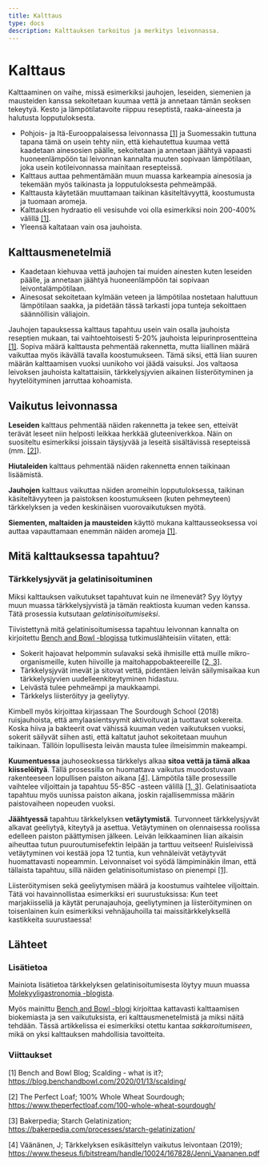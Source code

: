```yaml
---
title: Kalttaus
type: docs
description: Kalttauksen tarkoitus ja merkitys leivonnassa.
---
```


# Kalttaus

Kalttaaminen on vaihe, missä esimerkiksi jauhojen, leseiden, siemenien ja
mausteiden kanssa sekoitetaan kuumaa vettä ja annetaan tämän seoksen tekeytyä.
Kesto ja lämpötilatavoite riippuu reseptistä, raaka-aineesta ja halutusta lopputuloksesta.

* Pohjois- ja Itä-Eurooppalaisessa leivonnassa [[1]](#lähteet) ja Suomessakin tuttuna
tapana tämä on usein tehty niin, että kiehautettua kuumaa vettä kaadetaan ainesosien päälle,
sekoitetaan ja annetaan jäähtyä vapaasti huoneenlämpöön tai leivonnan kannalta
muuten sopivaan lämpötilaan, joka usein kotileivonnassa mainitaan resepteissä.
* Kalttaus auttaa pehmentämään muun muassa karkeampia ainesosia ja tekemään myös taikinasta
ja lopputuloksesta pehmeämpää.
* Kalttausta käytetään muuttamaan taikinan käsiteltävyyttä, koostumusta ja tuomaan aromeja. 
* Kalttauksen hydraatio eli vesisuhde voi olla esimerkiksi noin 200-400% välillä [[1]](#lähteet).
* Yleensä kaltataan vain osa jauhoista.

## Kalttausmenetelmiä

* Kaadetaan kiehuvaa vettä jauhojen tai muiden ainesten kuten leseiden päälle,
ja annetaan jäähtyä huoneenlämpöön tai sopivaan leivontalämpötilaan.
* Ainesosat sekoitetaan kylmään veteen ja lämpötilaa nostetaan haluttuun
lämpötilaan saakka, ja pidetään tässä tarkasti jopa tunteja sekoittaen
säännöllisin väliajoin.

Jauhojen tapauksessa kalttaus tapahtuu usein vain osalla jauhoista reseptien mukaan,
tai vaihtoehtoisesti 5-20% jauhoista leipurinprosentteina [[1]](#lähteet). Sopiva määrä
kalttausta pehmentää rakennetta, mutta liiallinen määrä vaikuttaa myös ikävällä tavalla
koostumukseen. Tämä siksi, että liian suuren määrän kalttaamisen vuoksi uunikoho voi
jäädä vaisuksi. Jos valtaosa leivoksen jauhoista kaltattaisiin, tärkkelysjyvien aikainen
liisteröityminen ja hyytelöityminen jarruttaa kohoamista.

## Vaikutus leivonnassa

**Leseiden** kalttaus pehmentää näiden rakennetta ja tekee sen, etteivät terävät leseet
niin helposti leikkaa herkkää gluteeniverkkoa. Näin on suositeltu esimerkiksi joissain
täysjyvää ja leseitä sisältävissä resepteissä (mm. [[2]](#lähteet)).

**Hiutaleiden** kalttaus pehmentää näiden rakennetta ennen taikinaan lisäämistä.

**Jauhojen** kalttaus vaikuttaa näiden aromeihin lopputuloksessa, taikinan käsiteltävyyteen
ja paistoksen koostumukseen (kuten pehmeyteen) tärkkelyksen ja veden keskinäisen vuorovaikutuksen myötä.

**Siementen, maltaiden ja mausteiden** käyttö mukana kalttausseoksessa voi auttaa vapauttamaan enemmän
näiden aromeja [[1]](#lähteet).

## Mitä kalttauksessa tapahtuu?

### Tärkkelysjyvät ja gelatinisoituminen

Miksi kalttauksen vaikutukset tapahtuvat kuin ne ilmenevät? Syy löytyy muun muassa tärkkelysjyvistä
ja tämän reaktiosta kuuman veden kanssa. Tätä prosessia kutsutaan _gelatinisoitumiseksi_.

Tiivistettynä mitä gelatinisoitumisessa tapahtuu leivonnan kannalta on kirjoitettu
[Bench and Bowl -blogissa](https://blog.benchandbowl.com/2020/01/13/scalding/)
tutkimuslähteisiin viitaten, että:

* Sokerit hajoavat helpommin sulavaksi sekä ihmisille että muille mikro-organismeille,
kuten hiivoille ja maitohappobakteereille [[2, 3]](#lähteet).
* Tärkkelysjyvät imevät ja sitovat vettä, pidentäen leivän säilymisaikaa 
kun tärkkelysjyvien uudelleenkiteytyminen hidastuu.
* Leivästä tulee pehmeämpi ja maukkaampi.
* Tärkkelys liisteröityy ja geeliytyy.

Kimbell myös kirjoittaa kirjassaan The Sourdough School (2018) ruisjauhoista, että amylaasientsyymit
aktivoituvat ja tuottavat sokereita. Koska hiiva ja bakteerit ovat vähissä kuuman veden vaikutuksen vuoksi,
sokerit säilyvät siihen asti, että kaltatut jauhot sekoitetaan muuhun taikinaan. Tällöin lopullisesta
leivän mausta tulee ilmeisimmin makeampi.

**Kuumentuessa** jauhoseoksessa tärkkelys alkaa **sitoa vettä ja tämä alkaa kiisselöityä**.
Tällä prosessilla on huomattava vaikutus muodostuvaan rakenteeseen lopullisen
paiston aikana [[4]](#lähteet). Lämpötila tälle prosessille vaihtelee viljoittain
ja tapahtuu 55-85C -asteen välillä [[1, 3]](#lähteet). Gelatinisaatiota tapahtuu myös
uunissa paiston aikana, joskin rajallisemmissa määrin paistovaiheen nopeuden vuoksi.

**Jäähtyessä** tapahtuu tärkkelyksen **vetäytymistä**. Turvonneet tärkkelysjyvät alkavat
geeliytyä, kiteytyä ja asettua. Vetäytyminen on olennaisessa roolissa edelleen
paiston päättymisen jälkeen. Leivän leikkaaminen liian aikaisin
aiheuttaa tutun puuroutumisefektin leipään ja tarttuu veitseen! Ruisleivissä
vetäytyminen voi kestää jopa 12 tuntia, kun vehnäleivät vetäytyvät huomattavasti
nopeammin. Leivonnaiset voi syödä lämpiminäkin ilman, että tällaista tapahtuu,
sillä näiden gelatinisoitumistaso on pienempi [[1]](#lähteet).

Liisteröitymisen sekä geeliytymisen määrä ja koostumus vaihtelee viljoittain.
Tätä voi havainnollistaa esimerkiksi eri suurustuksissa: Kun teet marjakiisseliä
ja käytät perunajauhoja, geeliytyminen ja liisteröityminen on toisenlainen kuin
esimerkiksi vehnäjauhoilla tai maissitärkkelyksellä kastikkeita suurustaessa!

## Lähteet

### Lisätietoa

Mainiota lisätietoa tärkkelyksen gelatinisoitumisesta löytyy muun muassa [Molekyyligastronomia
-blogista](https://molekyyligastronomia.fi/ruokaverstas-seinajoella/tarkkelyksen-kemiaa/).

Myös mainittu [Bench and Bowl -blogi](https://blog.benchandbowl.com/2020/01/13/scalding/)
kirjoittaa kattavasti kalttaamisen biokemiasta
ja sen vaikutuksista, eri kalttausmenetelmistä ja miksi näitä tehdään.
Tässä artikkelissa ei esimerkiksi otettu kantaa _sakkaroitumiseen_, mikä on yksi
kalttauksen mahdollisia tavoitteita.

### Viittaukset

[1] Bench and Bowl Blog; Scalding - what is it?; https://blog.benchandbowl.com/2020/01/13/scalding/

[2] The Perfect Loaf; 100% Whole Wheat Sourdough; https://www.theperfectloaf.com/100-whole-wheat-sourdough/

[3] Bakerpedia; Starch Gelatinization; https://bakerpedia.com/processes/starch-gelatinization/

[4] Väänänen, J; Tärkkelyksen esikäsittelyn vaikutus leivontaan (2019); https://www.theseus.fi/bitstream/handle/10024/167828/Jenni_Vaananen.pdf
